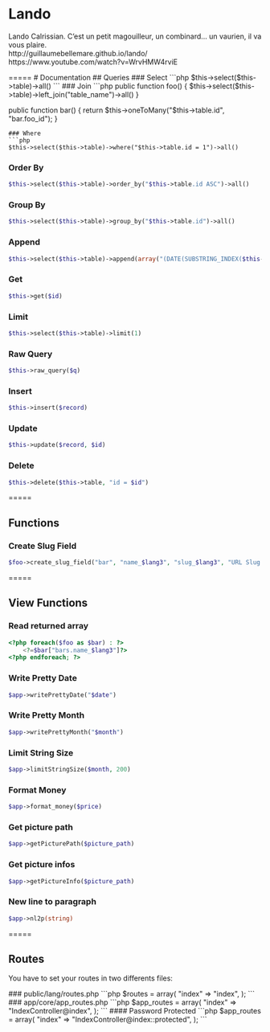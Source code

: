 # Lando
<p>Lando Calrissian. C’est un petit magouilleur, un combinard... un vaurien, il va vous plaire.<br>http://guillaumebellemare.github.io/lando/<br>https://www.youtube.com/watch?v=WrvHMW4rviE</p>
=====
# Documentation
## Queries
### Select
```php
$this->select($this->table)->all()
```
### Join
```php
public function foo() {
  $this->select($this->table)->left_join("table_name")->all()
}

public function bar() {
  return $this->oneToMany("$this->table.id", "bar.foo_id");
}
```
### Where
```php
$this->select($this->table)->where("$this->table.id = 1")->all()
```
### Order By
```php
$this->select($this->table)->order_by("$this->table.id ASC")->all()
```
### Group By
```php
$this->select($this->table)->group_by("$this->table.id")->all()
```
### Append
```php
$this->select($this->table)->append(array("(DATE(SUBSTRING_INDEX($this->table.date_activation, ',', -1)) - INTERVAL 1 MONTH) AS special_date_renew", "DATE(SUBSTRING_INDEX($this->table.date_activation, ',', -1)) AS special_date_end"))->all()
```
### Get
```php
$this->get($id)
```
### Limit
```php
$this->select($this->table)->limit(1)
```
### Raw Query
```php
$this->raw_query($q)
```
### Insert
```php
$this->insert($record)
```
### Update
```php
$this->update($record, $id)
```
### Delete
```php
$this->delete($this->table, "id = $id")
```
=====
## Functions
### Create Slug Field
```php
$foo->create_slug_field("bar", "name_$lang3", "slug_$lang3", "URL Slug - $lang2");
```
=====
## View Functions
### Read returned array
```php
<?php foreach($foo as $bar) : ?>
	<?=$bar["bars.name_$lang3"]?>
<?php endforeach; ?>
```
### Write Pretty Date
```php
$app->writePrettyDate("$date")
```
### Write Pretty Month
```php
$app->writePrettyMonth("$month")
```
### Limit String Size
```php
$app->limitStringSize($month, 200)
```
### Format Money
```php
$app->format_money($price)
```
### Get picture path
```php
$app->getPicturePath($picture_path)
```
### Get picture infos
```php
$app->getPictureInfo($picture_path)
```
### New line to paragraph
```php
$app->nl2p(string)
```
=====
## Routes
<p>You have to set your routes in two differents files:</p>
### public/lang/routes.php
```php
$routes = array(
	"index" => "index",
);
```
### app/core/app_routes.php
```php
$app_routes = array(
	"index" => "IndexController@index",
);
```
#### Password Protected
```php
$app_routes = array(
	"index" => "IndexController@index::protected",
);
```
